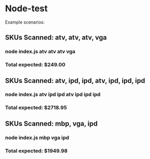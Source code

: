 # Node-test


Example scenarios:

## SKUs Scanned: atv, atv, atv, vga

### node index.js atv atv atv vga

### Total expected: $249.00

## SKUs Scanned: atv, ipd, ipd, atv, ipd, ipd, ipd

### node index.js atv ipd ipd atv ipd ipd ipd

### Total expected: $2718.95

## SKUs Scanned: mbp, vga, ipd

### node index.js mbp vga ipd

### Total expected: $1949.98



